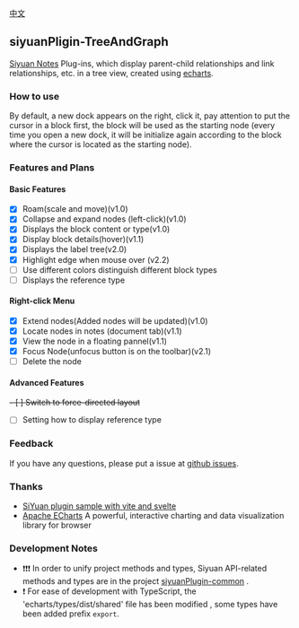 [中文](https://github.com/etchnight/siyuanPlugin-networkCustom/blob/main/README.md)

## siyuanPligin-TreeAndGraph

[Siyuan Notes](https://b3log.org/siyuan/) Plug-ins, which display parent-child relationships and link relationships, etc. in a tree view, created using [echarts](https://echarts.apache.org/zh/index.html).

### How to use

By default, a new dock appears on the right, click it, pay attention to put the cursor in a block first, the block will be used as the starting node (every time you open a new dock, it will be initialize again according to the block where the cursor is located as the starting node).

### Features and Plans

#### Basic Features

- [x] Roam(scale and move)(v1.0)
- [x] Collapse and expand nodes (left-click)(v1.0)
- [x] Displays the block content or type(v1.0)
- [x] Display block details(hover)(v1.1)
- [x] Displays the label tree(v2.0)
- [x] Highlight edge when mouse over (v2.2)
- [ ] Use different colors distinguish different block types
- [ ] Displays the reference type

#### Right-click Menu

- [x] Extend nodes(Added nodes will be updated)(v1.0)
- [x] Locate nodes in notes (document tab)(v1.1)
- [x] View the node in a floating pannel(v1.1)
- [x] Focus Node(unfocus button is on the toolbar)(v2.1)
- [ ] Delete the node

#### Advanced Features

~~- [ ] Switch to force-directed layout~~
- [ ] Setting how to display reference type

### Feedback

If you have any questions, please put a issue at [github issues](https://github.com/etchnight/siyuanPlugin-networkCustom/issues).

### Thanks

- [SiYuan plugin sample with vite and svelte](https://github.com/siyuan-note/plugin-sample-vite-svelte)
- [Apache ECharts](https://github.com/apache/echarts) A powerful, interactive charting and data visualization library for browser

### Development Notes

- ❗❗❗ In order to unify project methods and types, Siyuan API-related methods and types are in the project [siyuanPlugin-common](https://github.com/etchnight/siyuanPlugin-common) .
- ❗ For ease of development with TypeScript, the 'echarts/types/dist/shared' file has been modified , some types have been added prefix `export`.

